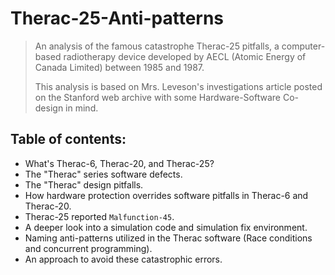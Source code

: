 # Therac-25-Anti-patterns

> An analysis of the famous catastrophe Therac-25 pitfalls, a computer-based radiotherapy device developed by AECL (Atomic Energy of Canada Limited) between 1985 and 1987.
> 
> This analysis is based on Mrs. Leveson's investigations article posted on the Stanford web archive with some Hardware-Software Co-design in mind.

## Table of contents:
- What's Therac-6, Therac-20, and Therac-25?
- The "Therac" series software defects.
- The "Therac" design pitfalls.
- How hardware protection overrides software pitfalls in Therac-6 and Therac-20.
- Therac-25 reported `Malfunction-45`.
- A deeper look into a simulation code and simulation fix environment.
- Naming anti-patterns utilized in the Therac software (Race conditions and concurrent programming).
- An approach to avoid these catastrophic errors.
